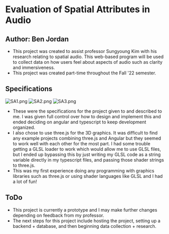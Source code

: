 # Evaluation of Spatial Attributes in Audio 
## Author: Ben Jordan

- This project was created to assist professor Sungyoung Kim with his research relating to spatial audio. 
This web-based program will be used to collect data on how users feel about aspects of audio such as clarity and 
immersiveness.
- This project was created part-time throughout the Fall '22 semester.

## Specifications
![SA1.png](..%2FSA1.png)
![SA2.png](..%2FSA2.png)
![SA3.png](..%2FSA3.png)

- These were the specifications for the project given to and described to me. I was given full control over how to 
design and implement this and ended deciding on angular and typescript to keep development organized.
- I also chose to use three.js for the 3D graphics. It was difficult to find any example projects combining three.js and 
Angular but they seemed to work well with each other for the most part. I had some trouble getting a GLSL loader to work
which would allow me to use GLSL files, but I ended up bypassing this by just writing my GLSL code as a string variable directly 
in my typescript files, and passing those shader strings to three.js.
- This was my first experience doing any programming with graphics libraries
such as three.js or using shader languages like GLSL and I had a lot of fun!


## ToDo
- This project is currently a prototype and I may make further changes depending on feedback from my professor.
- The next steps for this project include hosting the project, setting up a backend + database, and then
beginning data collection + research.
